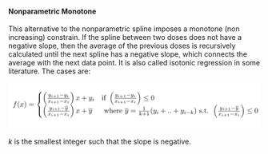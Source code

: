 #### Nonparametric Monotone

 This alternative to the  nonparametric spline imposes a monotone (non increasing) constrain. If the spline between two doses does not have a negative slope, then the average of the previous doses is recursively calculated until the next spline has a negative slope, which connects the average with the next data point. It is also called isotonic regression in some literature. The cases are:

<img src="images/fig4.png" alt="drawing" style="width:550px;"/>



*k* is the smallest integer such that the slope is negative.